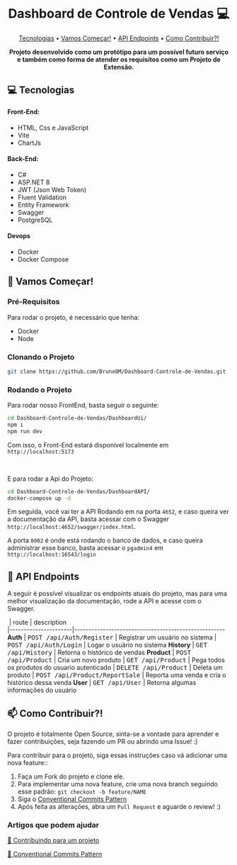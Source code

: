 <h1 align="center" style="font-weight: bold;">Dashboard de Controle de Vendas 💻</h1>

<p align="center">
 <a href="#technologies">Tecnologias</a> • 
 <a href="#started">Vamos Começar!</a> • 
  <a href="#routes">API Endpoints</a> •
 <a href="#contribute">Como Contribuir?!</a>
</p>

<p align="center">
    <b>Projeto desenvolvido como um protótipo para um possível futuro serviço e também como forma de atender os requisitos como um Projeto de Extensão. </b>
</p>

<h2 id="technologies">💻 Tecnologias</h2>

#### Front-End:

- HTML, Css e JavaScript
- Vite
- ChartJs

#### Back-End:

- C#
- ASP.NET 8
- JWT (Json Web Token)
- Fluent Validation
- Entity Framework
- Swagger
- PostgreSQL

#### Devops
- Docker
- Docker Compose

<h2 id="started">🚀 Vamos Começar!</h2>

<h3>Pré-Requisitos</h3>

Para rodar o projeto, é necessário que tenha:

- Docker
- Node

<h3>Clonando o Projeto</h3>

```bash
git clone https://github.com/Bruno0M/Dashboard-Controle-de-Vendas.git
```

<h3>Rodando o Projeto</h3>

Para rodar nosso FrontEnd, basta seguir o seguinte:
```bash
cd Dashboard-Controle-de-Vendas/DashboardUi/
npm i
npm run dev
```
Com isso, o Front-End estará disponível localmente em `http://localhost:5173`

</br>

E para rodar a Api do Projeto:
```bash
cd Dashboard-Controle-de-Vendas/DashboardAPI/
docker-compose up -d
```
Em seguida, você vai ter a API Rodando em na porta `4652`, e caso queira ver a documentação da API, basta acessar com o Swagger `http://localhost:4652/swagger/index.html`.

A porta `8002` é onde está rodando o banco de dados, e caso queira administrar esse banco, basta acessar o `pgadmin4` em `http://localhost:16543/login`

<h2 id="routes">📍 API Endpoints</h2>
A seguir é possível visualizar os endpoints atuais do projeto, mas para uma melhor visualização da documentação, rode a API e acesse com o Swagger.

​
| route               | description                                          
|----------------------|-----------------------------------------------------
**Auth**
| <kbd>POST /api/Auth/Register</kbd> | Registrar um usuário no sistema
| <kbd>POST /api/Auth/Login</kbd>     |   Logar o usuário no sistema
**History**
| <kbd>GET /api/History</kbd>  |   Retorna o histórico de vendas
**Product**
| <kbd>POST /api/Product</kbd>  |   Cria um novo produto
| <kbd>GET /api/Product</kbd>    | Pega todos os produtos do usuario autenticado
| <kbd>DELETE /api/Product</kbd>  |   Deleta um produto
| <kbd>POST /api/Product/ReportSale</kbd>  |   Reporta uma venda e cria o histórico dessa venda
**User**
| <kbd>GET /api/User</kbd>  |   Retorna algumas informações do usuário



<h2 id="contribute">📫 Como Contribuir?!</h2>

O projeto é totalmente Open Source, sinta-se a vontade para aprender e fazer contribuições, seja fazendo um PR ou abrindo uma Issue! :)

Para contribuir para o projeto, siga essas instruções caso vá adicionar uma nova feature::

1. Faça um Fork do projeto e clone ele.
2. Para implementar uma nova feature, crie uma nova branch seguindo esse padrão: `git checkout -b feature/NAME`
3. Siga o [Conventional Commits Pattern](https://medium.com/linkapi-solutions/conventional-commits-pattern-3778d1a1e657)
4. Após feita as alterações, abra um `Pull Request` e aguarde o review! :)

<h3>Artigos que podem ajudar</h3>

[📝 Contribuindo para um projeto](https://docs.github.com/pt/get-started/exploring-projects-on-github/contributing-to-a-project)

[💾 Conventional Commits Pattern](https://medium.com/linkapi-solutions/conventional-commits-pattern-3778d1a1e657)